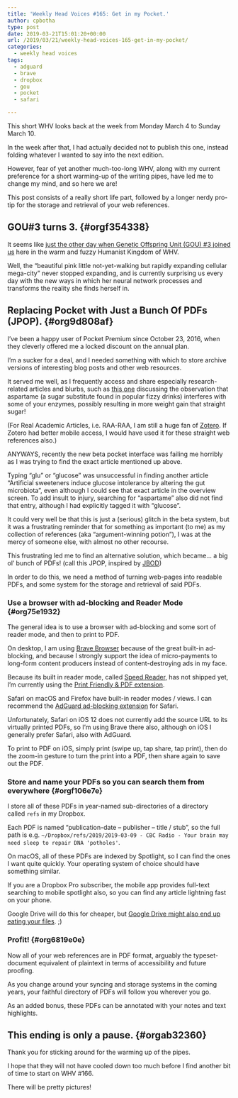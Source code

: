 ```yaml
---
title: 'Weekly Head Voices #165: Get in my Pocket.'
author: cpbotha
type: post
date: 2019-03-21T15:01:20+00:00
url: /2019/03/21/weekly-head-voices-165-get-in-my-pocket/
categories:
  - weekly head voices
tags:
  - adguard
  - brave
  - dropbox
  - gou
  - pocket
  - safari

---
```

This short WHV looks back at the week from Monday March 4 to Sunday March 10.

In the week after that, I had actually decided not to publish this one, instead folding whatever I wanted to say into the next edition.

However, fear of yet another much-too-long WHV, along with my current preference for a short warming-up of the writing pipes, have led me to change my mind, and so here we are!

This post consists of a really short life part, followed by a longer nerdy pro-tip for the storage and retrieval of your web references.

## GOU#3 turns 3. {#orgf354338}

It seems like [just the other day when Genetic Offspring Unit (GOU) #3 joined us][1] here in the warm and fuzzy Humanist Kingdom of WHV.

Well, the &#8220;beautiful pink little not-yet-walking but rapidly expanding cellular mega-city&#8221; never stopped expanding, and is currently surprising us every day with the new ways in which her neural network processes and transforms the reality she finds herself in.

## Replacing Pocket with Just a Bunch Of PDFs (JPOP). {#org9d808af}

I&#8217;ve been a happy user of Pocket Premium since October 23, 2016, when they cleverly offered me a locked discount on the annual plan.

I&#8217;m a sucker for a deal, and I needed something with which to store archive versions of interesting blog posts and other web resources.

It served me well, as I frequently access and share especially research-related articles and blurbs, such as&nbsp;[this one][2]&nbsp;discussing the observation that aspartame (a sugar substitute found in popular fizzy drinks) interferes with some of your enzymes, possibly resulting in more weight gain that straight sugar!

(For Real Academic Articles, i.e. RAA-RAA, I am still a huge fan of [Zotero][3]. If Zotero had better mobile access, I would have used it for these straight web references also.)

ANYWAYS, recently the new beta pocket interface was failing me horribly as I was trying to find the exact article mentioned up above.

Typing &#8220;glu&#8221; or &#8220;glucose&#8221; was unsuccessful in finding another article &#8220;Artificial sweeteners induce glucose intolerance by altering the gut microbiota&#8221;, even although I could see that exact article in the overview screen. To add insult to injury, searching for &#8220;aspartame&#8221; also did not find that entry, although I had explicitly tagged it with &#8220;glucose&#8221;.

It could very well be that this is just a (serious) glitch in the beta system, but it was a frustrating reminder that for something as important (to me) as my collection of references (aka &#8220;argument-winning potion&#8221;), I was at the mercy of someone else, with almost no other recourse.

This frustrating led me to find an alternative solution, which became… a big ol&#8217; bunch of PDFs! (call this JPOP, inspired by&nbsp;[JBOD][4])

In order to do this, we need a method of turning web-pages into readable PDFs, and some system for the storage and retrieval of said PDFs.

### Use a browser with ad-blocking and Reader Mode {#org75e1932}

The general idea is to use a browser with ad-blocking and some sort of reader mode, and then to print to PDF.

On desktop, I am using&nbsp;[Brave Browser][5]&nbsp;because of the great built-in ad-blocking, and because I strongly support the idea of micro-payments to long-form content producers instead of content-destroying ads in my face.

Because its built in reader mode, called&nbsp;[Speed Reader][6], has not shipped yet, I&#8217;m currently using the&nbsp;[Print Friendly & PDF extension][7].

Safari on macOS and Firefox have built-in reader modes / views. I can recommend the&nbsp;[AdGuard ad-blocking extension][8]&nbsp;for Safari.

Unfortunately, Safari on iOS 12 does not currently add the source URL to its virtually printed PDFs, so I&#8217;m using Brave there also, although on iOS I generally prefer Safari, also with AdGuard.

To print to PDF on iOS, simply print (swipe up, tap share, tap print), then do the zoom-in gesture to turn the print into a PDF, then share again to save out the PDF.

### Store and name your PDFs so you can search them from everywhere {#orgf106e7e}

I store all of these PDFs in year-named sub-directories of a directory called&nbsp;`refs`&nbsp;in my Dropbox.

Each PDF is named &#8220;publication-date &#8211; publisher &#8211; title / stub&#8221;, so the full path is e.g.&nbsp;`~/Dropbox/refs/2019/2019-03-09 - CBC Radio - Your brain may need sleep to repair DNA 'potholes'`.

On macOS, all of these PDFs are indexed by Spotlight, so I can find the ones I want quite quickly. Your operating system of choice should have something similar.

If you are a Dropbox Pro subscriber, the mobile app provides full-text searching to mobile spotlight also, so you can find any article lightning fast on your phone.

Google Drive will do this for cheaper, but [Google Drive might also end up eating your files][9]. ;)

### Profit! {#org6819e0e}

Now all of your web references are in PDF format, arguably the typeset-document equivalent of plaintext in terms of accessibility and future proofing.

As you change around your syncing and storage systems in the coming years, your faithful directory of PDFs will follow you wherever you go.

As an added bonus, these PDFs can be annotated with your notes and text highlights.

## This ending is only a pause. {#orgab32360}

Thank you for sticking around for the warming up of the pipes.

I hope that they will not have cooled down too much before I find another bit of time to start on WHV #166.

There will be pretty pictures!

 [1]: /2016/05/05/weekly-head-voices-106-ch-ch-ch-ch-changes/
 [2]: https://www.sciencedaily.com/releases/2016/11/161122193100.htm
 [3]: https://www.zotero.org
 [4]: https://en.wikipedia.org/wiki/Non-RAID_drive_architectures
 [5]: https://brave.com
 [6]: https://brave.com/speed-reader/
 [7]: https://chrome.google.com/webstore/detail/print-friendly-pdf/ohlencieiipommannpdfcmfdpjjmeolj
 [8]: https://adguard.com/en/adguard-browser-extension/safari/overview.html
 [9]: /2019/03/09/weekly-head-voices-164-its-what-future-you-would-want/#my-big-and-stupid-misstep-into-google-drive